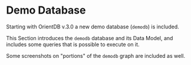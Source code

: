 
# Demo Database

Starting with OrientDB v.3.0 a new demo database (`demodb`)  is included.

This Section introduces the `demodb` database and its Data Model, and includes some queries that is possible to execute on it. 

Some screenshots on "portions" of the `demodb` graph are included as well. 




